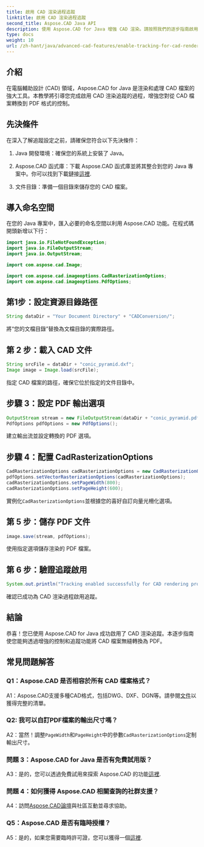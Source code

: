 ```yaml
---
title: 啟用 CAD 渲染過程追蹤
linktitle: 啟用 CAD 渲染過程追蹤
second_title: Aspose.CAD Java API
description: 使用 Aspose.CAD for Java 增強 CAD 渲染。請按照我們的逐步指南啟用追蹤並提升您的 PDF 轉換體驗。
type: docs
weight: 10
url: /zh-hant/java/advanced-cad-features/enable-tracking-for-cad-rendering-process/
---
```

## 介紹

在電腦輔助設計 (CAD) 領域，Aspose.CAD for Java 是渲染和處理 CAD 檔案的強大工具。本教學將引導您完成啟用 CAD 渲染追蹤的過程，增強您對從 CAD 檔案轉換到 PDF 格式的控制。

## 先決條件

在深入了解追蹤設定之前，請確保您符合以下先決條件：

1. Java 開發環境：確保您的系統上安裝了 Java。

2.  Aspose.CAD 函式庫：下載 Aspose.CAD 函式庫並將其整合到您的 Java 專案中。你可以找到下載鏈接[這裡](https://releases.aspose.com/cad/java/).

3. 文件目錄：準備一個目錄來儲存您的 CAD 檔案。

## 導入命名空間

在您的 Java 專案中，匯入必要的命名空間以利用 Aspose.CAD 功能。在程式碼開頭新增以下行：

```java
import java.io.FileNotFoundException;
import java.io.FileOutputStream;
import java.io.OutputStream;

import com.aspose.cad.Image;

import com.aspose.cad.imageoptions.CadRasterizationOptions;
import com.aspose.cad.imageoptions.PdfOptions;
```

## 第1步：設定資源目錄路徑

```java
String dataDir = "Your Document Directory" + "CADConversion/";
```

將“您的文檔目錄”替換為文檔目錄的實際路徑。

## 第 2 步：載入 CAD 文件

```java
String srcFile = dataDir + "conic_pyramid.dxf";
Image image = Image.load(srcFile);
```

指定 CAD 檔案的路徑，確保它位於指定的文件目錄中。

## 步驟 3：設定 PDF 輸出選項

```java
OutputStream stream = new FileOutputStream(dataDir + "conic_pyramid.pdf");
PdfOptions pdfOptions = new PdfOptions();
```

建立輸出流並設定轉換的 PDF 選項。

## 步驟 4：配置 CadRasterizationOptions

```java
CadRasterizationOptions cadRasterizationOptions = new CadRasterizationOptions();
pdfOptions.setVectorRasterizationOptions(cadRasterizationOptions);
cadRasterizationOptions.setPageWidth(800);
cadRasterizationOptions.setPageHeight(600);
```

實例化`CadRasterizationOptions`並根據您的喜好自訂向量光柵化選項。

## 第 5 步：儲存 PDF 文件

```java
image.save(stream, pdfOptions);
```

使用指定選項儲存渲染的 PDF 檔案。

## 第 6 步：驗證追蹤啟用

```java
System.out.println("Tracking enabled successfully for CAD rendering process.");
```

確認已成功為 CAD 渲染過程啟用追蹤。

## 結論

恭喜！您已使用 Aspose.CAD for Java 成功啟用了 CAD 渲染追蹤。本逐步指南使您能夠透過增強的控制和追蹤功能將 CAD 檔案無縫轉換為 PDF。

## 常見問題解答

### Q1：Aspose.CAD 是否相容於所有 CAD 檔案格式？

A1：Aspose.CAD支援多種CAD格式，包括DWG、DXF、DGN等。請參閱[文件](https://reference.aspose.com/cad/java/)以獲得完整的清單。

### Q2: 我可以自訂PDF檔案的輸出尺寸嗎？

 A2：當然！調整`PageWidth`和`PageHeight`中的參數`CadRasterizationOptions`定制輸出尺寸。

### 問題 3：Aspose.CAD for Java 是否有免費試用版？

 A3：是的，您可以透過免費試用來探索 Aspose.CAD 的功能[這裡](https://releases.aspose.com/).

### 問題 4：如何獲得 Aspose.CAD 相關查詢的社群支援？

 A4：訪問[Aspose.CAD論壇](https://forum.aspose.com/c/cad/19)與社區互動並尋求協助。

### Q5：Aspose.CAD 是否有臨時授權？

 A5：是的，如果您需要臨時許可證，您可以獲得一個[這裡](https://purchase.aspose.com/temporary-license/).
